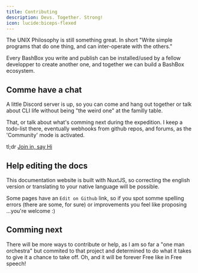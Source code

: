 ```yaml
---
title: Contributing
description: Devs. Together. Strong!
icon: lucide:biceps-flexed
---
```


The UNIX Philosophy is still something great. In short "Write simple programs that do one thing, and can inter-operate with the others."

Every BashBox you write and publish can be installed/used by a fellow developper to create another one, and together we can build a BashBox ecosystem.

## Comme have a chat

A little Discord server is up, so you can come and hang out together or talk about CLI life without being "the weird one" at the familly table.

That, or talk about what's comming next during the expedition. I keep a todo-list there, eventually webhooks from github repos, and forums, as the 'Community' mode is activated.

tl;dr [Join in, say Hi](https://discord.gg/66bQJ6cuXG)

## Help editing the docs

 This documentation website is built with NuxtJS, so correcting the english version or translating to your native language will be possible.

Some pages have an `Edit on Github` link, so if you spot somme spelling errors (there are some, for sure) or improvements you feel like proposing ...you're welcome :)

## Comming next

There will be more ways to contribute or help, as I am so far a "one man orchestra" but commited to that project and determined to do what it takes to give it a chance to take off. Oh, and it will be forever Free like in Free speech!